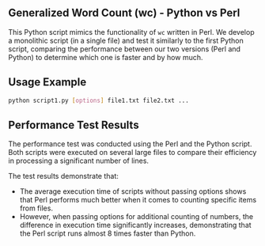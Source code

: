 ## Generalized Word Count (wc) - Python vs Perl

This Python script mimics the functionality of `wc` written in Perl. We develop a monolithic script (in a single file) and test it similarly to the first Python script, comparing the performance between our two versions (Perl and Python) to determine which one is faster and by how much.

## Usage Example
```bash
python script1.py [options] file1.txt file2.txt ...
```

## Performance Test Results
The performance test was conducted using the Perl and the Python script. Both scripts were executed on several large files to compare their efficiency in processing a significant number of lines.

The test results demonstrate that:
- The average execution time of scripts without passing options shows that Perl performs much better when it comes to counting specific items from files.
- However, when passing options for additional counting of numbers, the difference in execution time significantly increases, demonstrating that the Perl script runs almost 8 times faster than Python.
